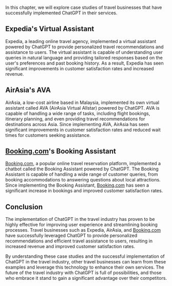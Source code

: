 
In this chapter, we will explore case studies of travel businesses that have successfully implemented ChatGPT in their services.

Expedia's Virtual Assistant
---------------------------

Expedia, a leading online travel agency, implemented a virtual assistant powered by ChatGPT to provide personalized travel recommendations and assistance to users. The virtual assistant is capable of understanding user queries in natural language and providing tailored responses based on the user's preferences and past booking history. As a result, Expedia has seen significant improvements in customer satisfaction rates and increased revenue.

AirAsia's AVA
-------------

AirAsia, a low-cost airline based in Malaysia, implemented its own virtual assistant called AVA (AirAsia Virtual Allstar) powered by ChatGPT. AVA is capable of handling a wide range of tasks, including flight bookings, itinerary planning, and even providing travel recommendations for destinations across Asia. Since implementing AVA, AirAsia has seen significant improvements in customer satisfaction rates and reduced wait times for customers seeking assistance.

[Booking.com](http://Booking.com)'s Booking Assistant
-----------------------------------------------------

[Booking.com](http://Booking.com), a popular online travel reservation platform, implemented a chatbot called the Booking Assistant powered by ChatGPT. The Booking Assistant is capable of handling a wide range of customer queries, from booking accommodations to answering questions about local attractions. Since implementing the Booking Assistant, [Booking.com](http://Booking.com) has seen a significant increase in bookings and improved customer satisfaction rates.

Conclusion
----------

The implementation of ChatGPT in the travel industry has proven to be highly effective for improving user experience and streamlining booking processes. Travel businesses such as Expedia, AirAsia, and [Booking.com](http://Booking.com) have successfully leveraged ChatGPT to provide personalized recommendations and efficient travel assistance to users, resulting in increased revenue and improved customer satisfaction rates.

By understanding these case studies and the successful implementation of ChatGPT in the travel industry, other travel businesses can learn from these examples and leverage this technology to enhance their own services. The future of the travel industry with ChatGPT is full of possibilities, and those who embrace it stand to gain a significant advantage over their competitors.
